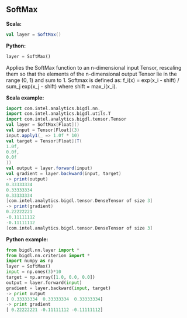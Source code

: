 ## SoftMax ##

**Scala:**
```scala
val layer = SoftMax()
```
**Python:**
```python
layer = SoftMax()
```

Applies the SoftMax function to an n-dimensional input Tensor, rescaling them so that the
elements of the n-dimensional output Tensor lie in the range (0, 1) and sum to 1.
Softmax is defined as: f_i(x) = exp(x_i - shift) / sum_j exp(x_j - shift)
where shift = max_i(x_i).

**Scala example:**
```scala
import com.intel.analytics.bigdl.nn._
import com.intel.analytics.bigdl.utils.T
import com.intel.analytics.bigdl.tensor.Tensor
val layer = SoftMax[Float]()
val input = Tensor[Float](3)
input.apply1(_ => 1.0f * 10)
val target = Tensor[Float](T(
1.0f,
0.0f,
0.0f
))
val output = layer.forward(input)
val gradient = layer.backward(input, target)
-> print(output)
0.33333334
0.33333334
0.33333334
[com.intel.analytics.bigdl.tensor.DenseTensor of size 3]
-> print(gradient)
0.22222221
-0.11111112
-0.11111112
[com.intel.analytics.bigdl.tensor.DenseTensor of size 3]
```

**Python example:**
```python
from bigdl.nn.layer import *
from bigdl.nn.criterion import *
import numpy as np
layer = SoftMax()
input = np.ones(3)*10
target = np.array([1.0, 0.0, 0.0])
output = layer.forward(input)
gradient = layer.backward(input, target)
-> print output
[ 0.33333334  0.33333334  0.33333334]
-> print gradient
[ 0.22222221 -0.11111112 -0.11111112]
```
